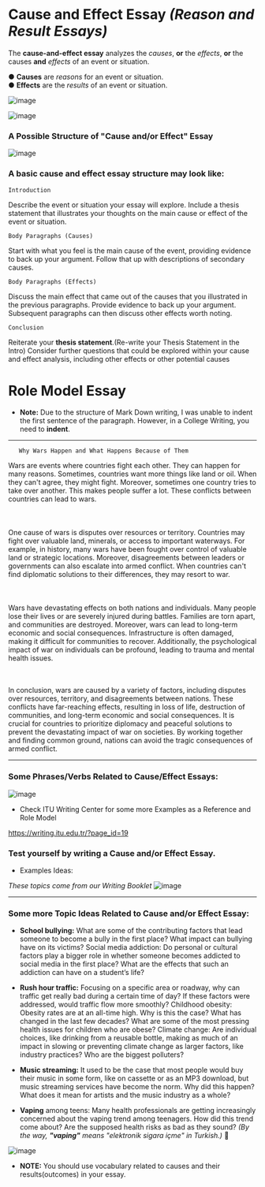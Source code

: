 

# Cause and Effect Essay _(Reason and Result Essays)_

The **cause-and-effect essay** analyzes the _causes_, **or** the _effects_, **or** the causes **and** _effects_ of
an event or situation.

● **Causes** are _reasons_ for an event or situation. </br>
● **Effects** are the _results_ of an event or situation.

![image](https://github.com/mr-Ucar/2023-2024/assets/116120748/431ca410-5d04-4838-ab14-788fd7ae76af)

![image](https://github.com/mr-Ucar/2023-2024/assets/116120748/93b1c989-cd1f-4822-a949-3946246ae6c8)

### A Possible Structure of "Cause and/or Effect" Essay
![image](https://github.com/mr-Ucar/2023-2024/assets/116120748/43009b1d-e10d-407f-832c-3ed848683ae0)

### A basic cause and effect essay structure may look like:

````Introduction````

Describe the event or situation your essay will explore.
Include a thesis statement that illustrates your thoughts on the main cause or effect of the event or situation.

````Body Paragraphs (Causes)````

Start with what you feel is the main cause of the event, providing evidence to back up your argument. 
Follow that up with descriptions of secondary causes.

````Body Paragraphs (Effects)````

Discuss the main effect that came out of the causes that you illustrated in the previous paragraphs.
Provide evidence to back up your argument.
Subsequent paragraphs can then discuss other effects worth noting.

````Conclusion````

Reiterate your **thesis statement**.(Re-write your Thesis Statement in the Intro)
Consider further questions that could be explored within your cause and effect analysis, including other effects or other potential causes

# Role Model Essay

- **Note:** Due to the structure of Mark Down writing, I was unable to indent the first sentence of the paragraph. However, in a College Writing, you need to **indent**.

--- 

       Why Wars Happen and What Happens Because of Them  
       
       
   Wars are events where countries fight each other. They can happen for many reasons. Sometimes, countries want more things like land or oil. When they can't agree, they might fight. 
Moreover, sometimes one country tries to take over another. This makes people suffer a lot. These conflicts between countries can lead to wars.
 </br>  
 </br>  
   One cause of wars is disputes over resources or territory. Countries may fight over valuable land, minerals, or access to important waterways. For example, in history, many wars have been fought over control of valuable land or strategic locations. Moreover, disagreements between leaders or governments can also escalate into armed conflict. 
When countries can't find diplomatic solutions to their differences, they may resort to war.
 </br>  
 </br>  
   Wars have devastating effects on both nations and individuals. Many people lose their lives or are severely injured during battles. 
Families are torn apart, and communities are destroyed. Moreover, wars can lead to long-term economic and social consequences. 
Infrastructure is often damaged, making it difficult for communities to recover. Additionally, the psychological impact of war on individuals can be profound, leading to trauma and mental health issues.

 </br>  
 </br>  
   In conclusion, wars are caused by a variety of factors, including disputes over resources, territory, and disagreements between nations.  
These conflicts have far-reaching effects, resulting in loss of life, destruction of communities, and long-term economic and social consequences. 
It is crucial for countries to prioritize diplomacy and peaceful solutions to prevent the devastating impact of war on societies.
By working together and finding common ground, nations can avoid the tragic consequences of armed conflict.

--- 


### Some Phrases/Verbs Related to Cause/Effect Essays:
![image](https://github.com/mr-Ucar/2023-2024/assets/116120748/70e1e55c-a8d8-4a7d-a2d7-9491991362be)


- Check ITU Writing Center for some more Examples as a Reference and Role Model

https://writing.itu.edu.tr/?page_id=19


### Test yourself by writing a Cause and/or Effect Essay. 
- Examples Ideas:

_These topics come from our Writing Booklet_
![image](https://github.com/mr-Ucar/2023-2024/assets/116120748/190277eb-9aa2-458c-ac07-279b6451c071)

---
### Some more Topic Ideas Related to Cause and/or Effect Essay:

- **School bullying:** What are some of the contributing factors that lead someone to become a bully in the first place? What impact can bullying have on its victims?
Social media addiction: Do personal or cultural factors play a bigger role in whether someone becomes addicted to social media in the first place? What are the effects that such an addiction can have on a student’s life?

- **Rush hour traffic:** Focusing on a specific area or roadway, why can traffic get really bad during a certain time of day? If these factors were addressed, would traffic flow more smoothly?
Childhood obesity: Obesity rates are at an all-time high. Why is this the case? What has changed in the last few decades? What are some of the most pressing health issues for children who are obese?
Climate change: Are individual choices, like drinking from a reusable bottle, making as much of an impact in slowing or preventing climate change as larger factors, like industry practices? Who are the biggest polluters?

- **Music streaming:** It used to be the case that most people would buy their music in some form, like on cassette or as an MP3 download, but music streaming services have become the norm. Why did this happen? What does it mean for artists and the music industry as a whole?

- **Vaping** among teens: Many health professionals are getting increasingly concerned about the vaping trend among teenagers. How did this trend come about? Are the supposed health risks as bad as they sound?
_(By the way, **"vaping"** means "elektronik sigara içme" in Turkish.)_ 🚬


![image](https://github.com/mr-Ucar/2023-2024/assets/116120748/d6c1f994-c48a-47ae-90ef-284c030929b9)

- **NOTE:** You should use vocabulary related to causes and their results(outcomes) in your essay.
